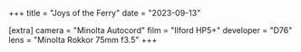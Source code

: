+++
title =  "Joys of the Ferry"
date =  "2023-09-13"

[extra]
camera =  "Minolta Autocord"
film =  "Ilford HP5+"
developer =  "D76"
lens = "Minolta Rokkor 75mm f3.5"
+++
